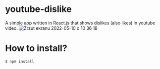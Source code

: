 # youtube-dislike

A simple app written in React.js that shows dislikes (also likes) in youtube video.
![Zrzut ekranu 2022-05-10 o 10 36 18](https://user-images.githubusercontent.com/1592053/167588242-21453616-5fda-47a0-bfbc-c3645b02e8ee.png)

# How to install?
```
$ npm install
```
